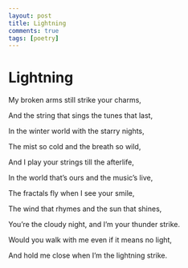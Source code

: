 ```yaml
---
layout: post
title: Lightning
comments: true
tags: [poetry]
---
```


# Lightning

My broken arms still strike your charms,

And the string that sings the tunes that last,

In the winter world with the starry nights,

The mist so cold and the breath so wild,

And I play your strings till the afterlife,

In the world that’s ours and the music’s live,

The fractals fly when I see your smile,

The wind that rhymes and the sun that shines,

You’re the cloudy night, and I’m your thunder strike.

Would you walk with me even if it means no light,

And hold me close when I’m the lightning strike.
